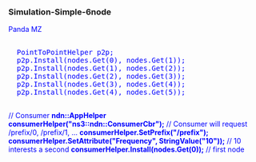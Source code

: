 
### Simulation-Simple-6node
<font color=blue>Panda MZ</color>

<pre>
<text// Creating nodes
 
  NodeContainer nodes;
  nodes.Create(6);


  // Connecting nodes using two links
<b>
  PointToPointHelper p2p;
  p2p.Install(nodes.Get(0), nodes.Get(1));
  p2p.Install(nodes.Get(1), nodes.Get(2));
  p2p.Install(nodes.Get(2), nodes.Get(3));
  p2p.Install(nodes.Get(3), nodes.Get(4));
  p2p.Install(nodes.Get(4), nodes.Get(5));
</b>
</pre>


 // Consumer
 <b> ndn::AppHelper consumerHelper("ns3::ndn::ConsumerCbr");</b>
  // Consumer will request /prefix/0, /prefix/1, ...
  <b>consumerHelper.SetPrefix("/prefix");</b>
  <b>consumerHelper.SetAttribute("Frequency", StringValue("10"));</b> // 10 interests a second
  <b>consumerHelper.Install(nodes.Get(0));</b>                        // first node
